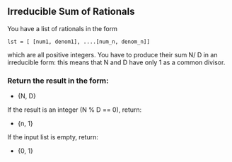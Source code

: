 ## Irreducible Sum of Rationals

You have a list of rationals in the form  

    lst = [ [num1, denom1], ....[num_n, denom_n]]

which are all positive integers. You have to produce their sum N/ D in an  
irreducible form: this means that N and D have only 1 as a common divisor.  

### Return the result in the form:
* {N, D}

If the result is an integer (N % D == 0), return:  
* {n, 1}

If the input list is empty, return:
* {0, 1}